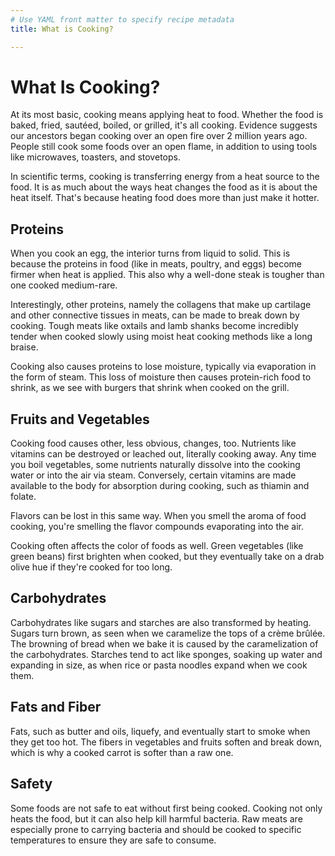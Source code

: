 ```yaml
---
# Use YAML front matter to specify recipe metadata
title: What is Cooking?

---
```

# What Is Cooking?

At its most basic, cooking means applying heat to food. Whether the food is baked, fried, sautéed, boiled, or grilled, it's all cooking. Evidence suggests our ancestors began cooking over an open fire over 2 million years ago. People still cook some foods over an open flame, in addition to using tools like microwaves, toasters, and stovetops.

In scientific terms, cooking is transferring energy from a heat source to the food. It is as much about the ways ​heat changes the food as it is about the heat itself. That's because heating food does more than just make it hotter.

## Proteins
When you cook an egg, the interior turns from liquid to solid. This is because the proteins in food (like in meats, poultry, and eggs) become firmer when heat is applied. This also why a well-done steak is tougher than one cooked medium-rare.

Interestingly, other proteins, namely the collagens that make up cartilage and other connective tissues in meats, can be made to break down by cooking. Tough meats like oxtails and lamb shanks become incredibly tender when cooked slowly using moist heat cooking methods like a long braise.

Cooking also causes proteins to lose moisture, typically via evaporation in the form of steam. This loss of moisture then causes protein-rich food to shrink, as we see with burgers that shrink when cooked on the grill.

## Fruits and Vegetables
Cooking food causes other, less obvious, changes, too. Nutrients like vitamins can be destroyed or leached out, literally cooking away. Any time you boil vegetables, some nutrients naturally dissolve into the cooking water or into the air via steam. Conversely, certain vitamins are made available to the body for absorption during cooking, such as thiamin and folate.

Flavors can be lost in this same way. When you smell the aroma of food cooking, you're smelling the flavor compounds evaporating into the air.

Cooking often affects the color of foods as well. Green vegetables (like green beans) first brighten when cooked, but they eventually take on a drab olive hue if they're cooked for too long.

## Carbohydrates
Carbohydrates like sugars and starches are also transformed by heating. Sugars turn brown, as seen when we caramelize the tops of a crème brûlée. The browning of bread when we bake it is caused by the caramelization of the carbohydrates. Starches tend to act like sponges, soaking up water and expanding in size, as when rice or pasta noodles expand when we cook them.

## Fats and Fiber
Fats, such as butter and oils, liquefy, and eventually start to smoke when they get too hot. The fibers in vegetables and fruits soften and break down, which is why a cooked carrot is softer than a raw one.

## Safety
Some foods are not safe to eat without first being cooked. Cooking not only heats the food, but it can also help kill harmful bacteria. Raw meats are especially prone to carrying bacteria and should be cooked to specific temperatures to ensure they are safe to consume.